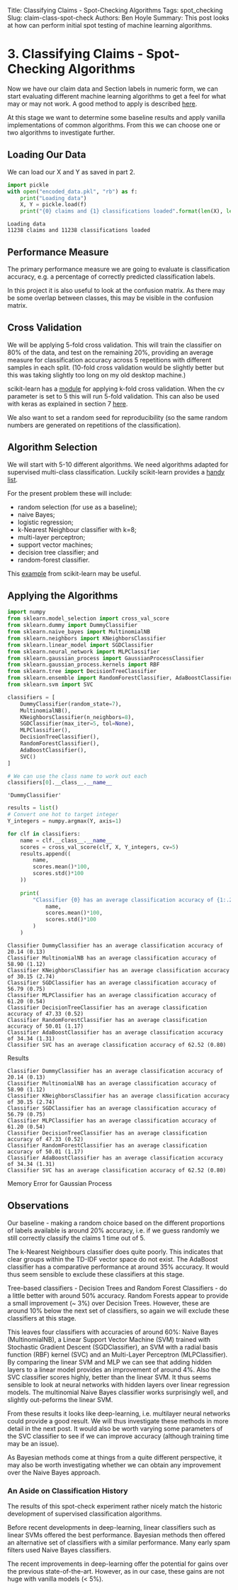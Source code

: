 Title: Classifying Claims - Spot-Checking Algorithms
Tags: spot_checking
Slug: claim-class-spot-check
Authors: Ben Hoyle
Summary: This post looks at how can perform initial spot testing of machine learning algorithms.

# 3. Classifying Claims - Spot-Checking Algorithms

Now we have our claim data and Section labels in numeric form, we can start evaluating different machine learning algorithms to get a feel for what may or may not work. A good method to apply is described [here](https://machinelearningmastery.com/how-to-evaluate-machine-learning-algorithms/).

At this stage we want to determine some baseline results and apply vanilla implementations of common algorithms. From this we can choose one or two algorithms to investigate further. 

## Loading Our Data

We can load our X and Y as saved in part 2.


```python
import pickle
with open("encoded_data.pkl", "rb") as f:
    print("Loading data")
    X, Y = pickle.load(f)
    print("{0} claims and {1} classifications loaded".format(len(X), len(Y)))
```

    Loading data
    11238 claims and 11238 classifications loaded


## Performance Measure

The primary performance measure we are going to evaluate is classification accuracy, e.g. a percentage of correctly predicted classification labels. 

In this project it is also useful to look at the confusion matrix. As there may be some overlap between classes, this may be visible in the confusion matrix.

## Cross Validation

We will be applying 5-fold cross validation. This will train the classifier on 80% of the data, and test on the remaining 20%, providing an average measure for classification accuracy across 5 repetitions with different samples in each split. (10-fold cross validation would be slightly better but this was taking slightly too long on my old desktop machine.)

scikit-learn has a [module](http://scikit-learn.org/stable/modules/cross_validation.html) for applying k-fold cross validation. When the cv parameter is set to 5 this will run 5-fold validation. This can also be used with keras as explained in section 7 [here](https://machinelearningmastery.com/multi-class-classification-tutorial-keras-deep-learning-library/). 

We also want to set a random seed for reproducibility (so the same random numbers are generated on repetitions of the classification).

## Algorithm Selection

We will start with 5-10 different algorithms. We need algorithms adapted for supervised multi-class classification. Luckily scikit-learn provides a [handy list](http://scikit-learn.org/stable/modules/multiclass.html#multiclass).

For the present problem these will include:
- random selection (for use as a baseline);
- naive Bayes;
- logistic regression;
- k-Nearest Neighbour classifier with k=8;
- multi-layer perceptron;
- support vector machines;
- decision tree classifier; and
- random-forest classifier.

This [example](http://scikit-learn.org/stable/auto_examples/classification/plot_classifier_comparison.html) from scikit-learn may be useful.

## Applying the Algorithms


```python
import numpy
from sklearn.model_selection import cross_val_score
from sklearn.dummy import DummyClassifier
from sklearn.naive_bayes import MultinomialNB
from sklearn.neighbors import KNeighborsClassifier
from sklearn.linear_model import SGDClassifier
from sklearn.neural_network import MLPClassifier
from sklearn.gaussian_process import GaussianProcessClassifier
from sklearn.gaussian_process.kernels import RBF
from sklearn.tree import DecisionTreeClassifier
from sklearn.ensemble import RandomForestClassifier, AdaBoostClassifier
from sklearn.svm import SVC

classifiers = [
    DummyClassifier(random_state=7),
    MultinomialNB(),
    KNeighborsClassifier(n_neighbors=8),
    SGDClassifier(max_iter=5, tol=None),
    MLPClassifier(),
    DecisionTreeClassifier(),
    RandomForestClassifier(),
    AdaBoostClassifier(),
    SVC()
]
```


```python
# We can use the class name to work out each
classifiers[0].__class__.__name__
```




    'DummyClassifier'




```python
results = list()
# Convert one hot to target integer
Y_integers = numpy.argmax(Y, axis=1)

for clf in classifiers:
    name = clf.__class__.__name__
    scores = cross_val_score(clf, X, Y_integers, cv=5)
    results.append((
        name, 
        scores.mean()*100, 
        scores.std()*100
    ))
        
    print(
        "Classifier {0} has an average classification accuracy of {1:.2f} ({2:.2f})".format(
            name, 
            scores.mean()*100, 
            scores.std()*100
        )    
    )
```

    Classifier DummyClassifier has an average classification accuracy of 20.14 (0.13)
    Classifier MultinomialNB has an average classification accuracy of 58.90 (1.12)
    Classifier KNeighborsClassifier has an average classification accuracy of 30.15 (2.74)
    Classifier SGDClassifier has an average classification accuracy of 56.79 (0.75)
    Classifier MLPClassifier has an average classification accuracy of 61.20 (0.54)
    Classifier DecisionTreeClassifier has an average classification accuracy of 47.33 (0.52)
    Classifier RandomForestClassifier has an average classification accuracy of 50.01 (1.17)
    Classifier AdaBoostClassifier has an average classification accuracy of 34.34 (1.31)
    Classifier SVC has an average classification accuracy of 62.52 (0.80)


Results
```
Classifier DummyClassifier has an average classification accuracy of 20.14 (0.13)
Classifier MultinomialNB has an average classification accuracy of 58.90 (1.12)
Classifier KNeighborsClassifier has an average classification accuracy of 30.15 (2.74)
Classifier SGDClassifier has an average classification accuracy of 56.79 (0.75)
Classifier MLPClassifier has an average classification accuracy of 61.20 (0.54)
Classifier DecisionTreeClassifier has an average classification accuracy of 47.33 (0.52)
Classifier RandomForestClassifier has an average classification accuracy of 50.01 (1.17)
Classifier AdaBoostClassifier has an average classification accuracy of 34.34 (1.31)
Classifier SVC has an average classification accuracy of 62.52 (0.80)

```
Memory Error for Gaussian Process

## Observations

Our baseline - making a random choice based on the different proportions of labels available is around 20% accuracy, i.e. if we guess randomly we still correctly classify the claims 1 time out of 5. 

The k-Nearest Neighbours classifier does quite poorly. This indicates that clear groups within the TD-IDF vector space do not exist. The AdaBoost classifier has a comparative performance at around 35% accuracy. It would thus seem sensible to exclude these classifiers at this stage.

Tree-based classifiers - Decision Trees and Random Forest Classifiers - do a little better with around 50% accuracy. Random Forests appear to provide a small improvement (~ 3%) over Decision Trees. However, these are around 10% below the next set of classifiers, so again we will exclude these classifiers at this stage.

This leaves four classifiers with accuracies of around 60%: Naive Bayes (MultinomialNB), a Linear Support Vector Machine (SVM) trained with Stochastic Gradient Descent (SGDClassifier), an SVM with a radial basis function (RBF) kernel (SVC) and an Multi-Layer Perceptron (MLPClassifier). By comparing the linear SVM and MLP we can see that adding hidden layers to a linear model provides an improvement of around 4%. Also the SVC classifier scores highly, better than the linear SVM. It thus seems sensible to look at neural networks with hidden layers over linear regression models. The multinomial Naive Bayes classifier works surprisingly well, and slightly out-peforms the linear SVM. 

From these results it looks like deep-learning, i.e. multilayer neural networks could provide a good result. We will thus investigate these methods in more detail in the next post. It would also be worth varying some parameters of the SVC classifier to see if we can improve accuracy (although training time may be an issue).

As Bayesian methods come at things from a quite different perspective, it may also be worth investigating whether we can obtain any improvement over the Naive Bayes approach. 

### An Aside on Classification History

The results of this spot-check experiment rather nicely match the historic development of supervised classification algorithms. 

Before recent developments in deep-learning, linear classifiers such as linear SVMs offered the best performance. Bayesian methods then offered an alternative set of classifiers with a similar performance. Many early spam filters used Naive Bayes classifiers. 

The recent improvements in deep-learning offer the potential for gains over the previous state-of-the-art. However, as in our case, these gains are not huge with vanilla models (\< 5%). 
